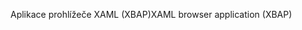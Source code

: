 <span data-ttu-id="221bc-101">Aplikace prohlížeče XAML (XBAP)</span><span class="sxs-lookup"><span data-stu-id="221bc-101">XAML browser application (XBAP)</span></span>